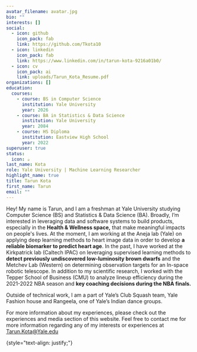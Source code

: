 ```yaml
---
avatar_filename: avatar.jpg
bio: ""
interests: []
social:
  - icon: github
    icon_pack: fab
    link: https://github.com/Tkota10
  - icon: linkedin
    icon_pack: fab
    link: https://www.linkedin.com/in/tarun-kota-9216a01b0/
  - icon: cv
    icon_pack: ai
    link: uploads/Tarun_Kota_Resume.pdf
organizations: []
education:
  courses:
    - course: BS in Computer Science
      institution: Yale University
      year: 2026
    - course: BA in Statistics & Data Science
      institution: Yale University
      year: 2084
    - course: HS Diploma
      institution: Eastview High School
      year: 2022
superuser: true
status:
  icon: ☕️
last_name: Kota
role: Yale University | Machine Learning Researcher
highlight_name: true
title: Tarun Kota
first_name: Tarun
email: ""
---
```

Hey! My name is Tarun, and I am a freshman at Yale University studying Computer Science (BS) and Statistics & Data Science (BA). Broadly, I’m interested in leveraging data and software systems to build products, especially in the **Health & Wellness space,** that make meaningful impacts on people's lives. At the moment, I am working at the Aneja lab (Yale) on applying deep learning methods to heart image data in order to develop **a reliable biomarker to predict heart age**. In the past, I have worked at the Kirkpatrick lab (Caltech IPAC) on leveraging supervised learning methods to **detect previously undiscovered low-luminosity brown dwarfs** and the Metchev Lab (Western) on determining observation targets for an In-space robotic telescope. In addition to my scientific research, I worked with the Tepper School of Business (CMU) to analyze lineup efficiency during the 2021-2022 NBA season and **key coaching decisions during the NBA finals.**

Outside of technical work, I am a part of Yale’s Club Squash team, Yale Fashion house and Rangeela, one of Yale’s Indian dance groups. 

For more information about my experiences, please check out the experiences and media section of this website. Feel free to contact me for more information regarding any of my interests or experiences at Tarun.Kota@Yale.edu

{style="text-align: justify;"}
